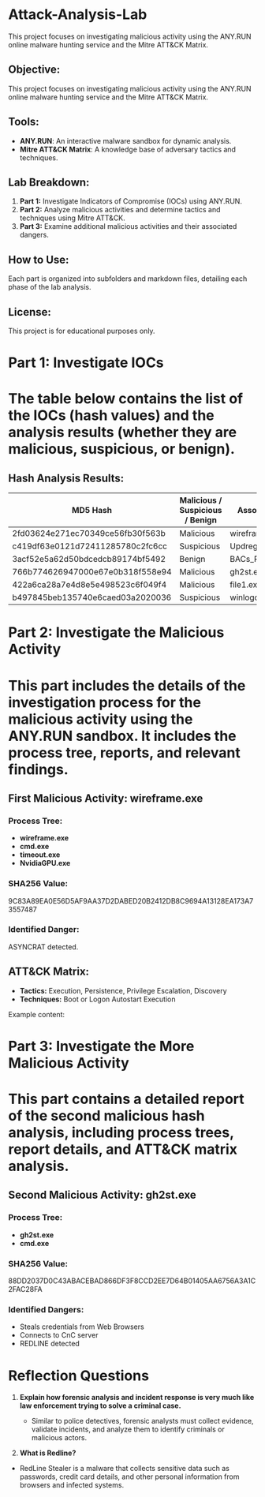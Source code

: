 # Attack-Analysis-Lab
 This project focuses on investigating malicious activity using the ANY.RUN online malware hunting service and the Mitre ATT&CK Matrix.

## Objective:
This project focuses on investigating malicious activity using the ANY.RUN online malware hunting service and the Mitre ATT&CK Matrix.

## Tools:
- **ANY.RUN**: An interactive malware sandbox for dynamic analysis.
- **Mitre ATT&CK Matrix**: A knowledge base of adversary tactics and techniques.

## Lab Breakdown:
1. **Part 1:** Investigate Indicators of Compromise (IOCs) using ANY.RUN.
2. **Part 2:** Analyze malicious activities and determine tactics and techniques using Mitre ATT&CK.
3. **Part 3:** Examine additional malicious activities and their associated dangers.

## How to Use:
Each part is organized into subfolders and markdown files, detailing each phase of the lab analysis.

## License:
This project is for educational purposes only.

# Part 1: Investigate IOCs
# The table below contains the list of the IOCs (hash values) and the analysis results (whether they are malicious, suspicious, or benign).

## Hash Analysis Results:

| MD5 Hash                                 | Malicious / Suspicious / Benign | Associated Filename |
|------------------------------------------|---------------------------------|---------------------|
| 2fd03624e271ec70349ce56fb30f563b        | Malicious                       | wireframe.exe       |
| c419df63e0121d72411285780c2fc6cc        | Suspicious                      | Updreg.EXE          |
| 3acf52e5a62d50bdcedcb89174bf5492        | Benign                          | BACs_Payment2847.html |
| 766b774626947000e67e0b318f558e94        | Malicious                       | gh2st.exe           |
| 422a6ca28a7e4d8e5e498523c6f049f4        | Malicious                       | file1.exe           |
| b497845beb135740e6caed03a2020036        | Suspicious                      | winlogon.exe        |

# Part 2: Investigate the Malicious Activity
# This part includes the details of the investigation process for the malicious activity using the ANY.RUN sandbox. It includes the process tree, reports, and relevant findings. 

## First Malicious Activity: wireframe.exe

### Process Tree:
- **wireframe.exe**
- **cmd.exe**
- **timeout.exe**
- **NvidiaGPU.exe**

### SHA256 Value: 
9C83A89EA0E56D5AF9AA37D2DABED20B2412DB8C9694A13128EA173A73557487

### Identified Danger:
ASYNCRAT detected.

## ATT&CK Matrix:
- **Tactics:** Execution, Persistence, Privilege Escalation, Discovery
- **Techniques:** Boot or Logon Autostart Execution

Example content:
# Part 3: Investigate the More Malicious Activity

# This part contains a detailed report of the second malicious hash analysis, including process trees, report details, and ATT&CK matrix analysis.

## Second Malicious Activity: gh2st.exe

### Process Tree:
- **gh2st.exe**
- **cmd.exe**

### SHA256 Value: 
88DD2037D0C43ABACEBAD866DF3F8CCD2EE7D64B01405AA6756A3A1C2FAC28FA

### Identified Dangers:
- Steals credentials from Web Browsers
- Connects to CnC server
- REDLINE detected

# Reflection Questions

1. **Explain how forensic analysis and incident response is very much like law enforcement trying to solve a criminal case.**

   - Similar to police detectives, forensic analysts must collect evidence, validate incidents, and analyze them to identify criminals or malicious actors.

2. **What is Redline?**
   
- RedLine Stealer is a malware that collects sensitive data such as passwords, credit card details, and other personal information from browsers and infected systems.


